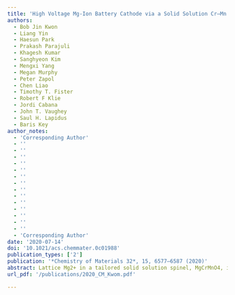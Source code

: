 ```yaml
---
title: 'High Voltage Mg-Ion Battery Cathode via a Solid Solution Cr–Mn Spinel Oxide'
authors:
  - Bob Jin Kwon
  - Liang Yin
  - Haesun Park
  - Prakash Parajuli
  - Khagesh Kumar
  - Sanghyeon Kim
  - Mengxi Yang
  - Megan Murphy
  - Peter Zapol
  - Chen Liao
  - Timothy T. Fister
  - Robert F Klie
  - Jordi Cabana
  - John T. Vaughey
  - Saul H. Lapidus
  - Baris Key
author_notes:
  - 'Corresponding Author'
  - ''
  - ''
  - ''
  - ''
  - ''
  - ''
  - ''
  - ''
  - ''
  - ''
  - ''
  - ''
  - ''
  - ''
  - 'Corresponding Author'
date: '2020-07-14'
doi: '10.1021/acs.chemmater.0c01988'
publication_types: ['2']
publication: '*Chemistry of Materials 32*, 15, 6577–6587 (2020)'
abstract: Lattice Mg2+ in a tailored solid solution spinel, MgCrMnO4, is electrochemically utilized at high Mn-redox potentials in a nonaqueous electrolyte. Complementary evidence from experimental and theoretical analyses supports bulk Mg2+ (de)intercalation throughout the designed oxide frame where strong electrostatic interaction between Mg2+ and O2– exists. Mg/Mn antisite inversion in the spinel is lowered to ∼10% via postannealing at 350 °C to further improve Mg2+ mobility. Spinel lattice is preserved upon removal of Mg2+ without any phase transformations, denoting structural stability at the charged state at a high potential ∼3.0 V (vs Mg/Mg2+). Clear remagnesiation upon first discharge, harvesting up to ∼180 Wh/kg at 60 °C is shown. In the remagnesiated state, insertion of Mg2+ into interstitial sites in the spinel is detected, possibly resulting in partial reversibility which needs to be addressed for structural stability. The observations constitute a first clear path to the development of a practical high voltage Mg-ion cathode using a spinel oxide.
url_pdf: '/publications/2020_CM_Kwom.pdf'

---
```


